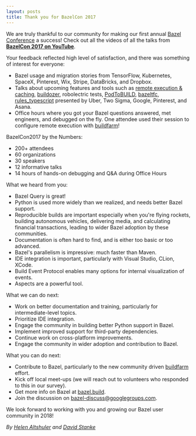 ```yaml
---
layout: posts
title: Thank you for BazelCon 2017
---
```


We are truly thankful to our community for making our first annual [Bazel Conference](https://sites.google.com/corp/bazel.build/conference2017) a success! Check out all the videos of all the talks from [**BazelCon 2017 on YouTube**](https://www.youtube.com/playlist?list=PLxNYxgaZ8RseY0KmkXQSt0StE71E7yizG).

Your feedback reflected high level of satisfaction, and there was something of interest for everyone:
* Bazel usage and migration stories from TensorFlow, Kubernetes, SpaceX, Pinterest, Wix, Stripe, DataBricks, and Dropbox.
* Talks about upcoming features and tools such as [remote execution & caching](https://github.com/bazelbuild/bazel-buildfarm), [buildozer](https://github.com/bazelbuild/buildtools/tree/master/buildozer), robolectric tests, [PodToBUILD](https://github.com/pinterest/PodToBUILD), [bazeltfc](https://github.com/Asana/bazeltsc), [rules_typescript](https://github.com/bazelbuild/rules_typescript) presented by Uber, Two Sigma, Google, Pinterest, and Asana.
* Office hours where you got your Bazel questions answered, met engineers, and debugged on the fly. One attendee used their session to configure remote execution with [buildfarm](https://github.com/bazelbuild/bazel-buildfarm)!

BazelCon2017 by the Numbers:
* 200+ attendees
* 60 organizations
* 30 speakers
* 12 informative talks
* 14 hours of hands-on debugging and Q&A during Office Hours

What we heard from you:
* Bazel Query is great!
* Python is used more widely than we realized, and needs better Bazel support.
* Reproducible builds are important especially when you're flying rockets, building autonomous vehicles, delivering media, and calculating financial transactions, leading to wider Bazel adoption by these communities.
* Documentation is often hard to find, and is either too basic or too advanced.
* Bazel's parallelism is impressive: much faster than Maven.
* IDE integration is important, particularly with Visual Studio, CLion, XCode.
* Build Event Protocol enables many options for internal visualization of events.
* Aspects are a powerful tool.

What we can do next:
* Work on better documentation and training, particularly for intermediate-level topics.
* Prioritize IDE integration.
* Engage the community in building better Python support in Bazel.
* Implement improved support for third-party dependencies.
* Continue work on cross-platform improvements.
* Engage the community in wider adoption and contribution to Bazel.

What you can do next:
* Contribute to Bazel, particularly to the new community driven [buildfarm](https://github.com/bazelbuild/bazel-buildfarm) effort.
* Kick off local meet-ups (we will reach out to volunteers who responded to this in our survey).
* Get more info on Bazel at [bazel.build](https://bazel.build/).
* Join the discussion on bazel-discuss@googlegroups.com.

We look forward to working with you and growing our Bazel user community in 2018!


*By [Helen Altshuler](https://github.com/helenalt) and [David Stanke](https://github.com/davidstanke)*

